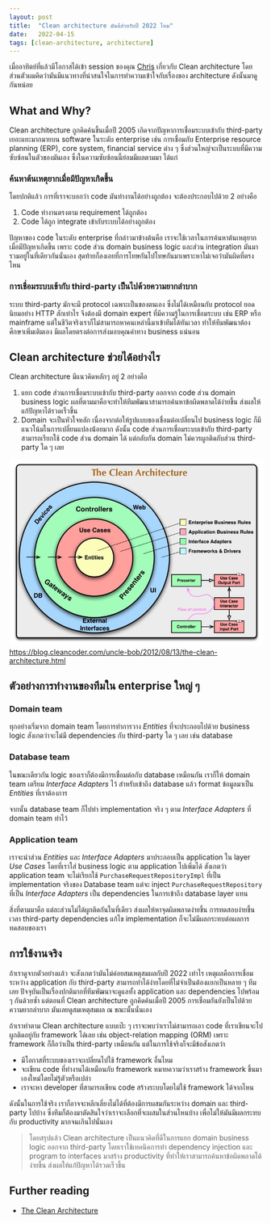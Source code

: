 ```yaml
---
layout: post
title:  "Clean architecture มันดีสำหรับปี 2022 ไหม"
date:   2022-04-15
tags: [clean-architecture, architecture]
---
```


เมื่ออาทิตย์ที่แล้วมีโอกาสได้เข้า session ของคุณ [Chris](https://chrisza.medium.com/) เกี่ยวกับ Clean architecture โดยส่วนตัวผมคิดว่ามันมีแนวทางที่น่าสนใจในการทำความเข้าใจกับเรื่องของ architecture ดังนั้นมาดูกันหน่อย  

## What and Why?

Clean architecture ถูกคิดค้นขึ้นเมื่อปี 2005 เกิดจากปัญหาการเชื่อมระบบเข้ากับ third-party เยอะแยะมากมายบน software ในระดับ enterprise เช่น การเชื่อมกับ Enterprise resource planning (ERP), core system, financial service ต่าง ๆ ซึ่งส่วนใหญ่จะเป็นระบบที่มีความซับซ้อนในตัวของมันเอง ซึ่งในความซับซ้อนนี้ย่อมมีผลตามมา ได้แก่

### ค้นหาต้นเหตุยากเมื่อมีปัญหาเกิดขึ้น

โดยปกติแล้ว การที่เราจะบอกว่า code มันทำงานได้อย่างถูกต้อง จะต้องประกอบไปด้วย 2 อย่างคือ

1. Code ทำงานตรงตาม requirement ได้ถูกต้อง
2. Code ได้ถูก integrate เข้ากับระบบได้อย่างถูกต้อง

ปัญหาของ code ในระดับ enterprise ที่กล่าวมาข้างต้นคือ เราจะใช้เวลาในการค้นหาต้นเหตุยากเมื่อมีปัญหาเกิดขึ้น เพราะ code ส่วน domain business logic และส่วน integration มันมารวมอยู่ในที่เดียวกันนั่นเอง สุดท้ายก็ลงเอยที่การโทษกันไปโทษกันมาเพราะหาไม่เจอว่ามันผิดที่ตรงไหน

### การเชื่อมระบบเข้ากับ third-party เป็นไปด้วยความยากลำบาก
ระบบ third-party มักจะมี protocol เฉพาะเป็นของตนเอง ซึ่งไม่ได้เหมือนกับ protocol ยอดนิยมอย่าง HTTP สักเท่าไร จึงต้องมี domain expert ที่มีความรู้ในการเชื่อมระบบ เช่น ERP หรือ mainframe แต่ในชีวิตจริงเราก็ไม่สามารถหาคนเหล่านี้มาเข้าทีมได้ทันเวลา ทำให้ทีมพัฒนาต้องศึกษาเพิ่มเติมเอง มีผลโดยตรงต่อการส่งมอบคุณค่าทาง business แน่นอน


## Clean architecture ช่วยได้อย่างไร
Clean architecture มีแนวคิดหลักๆ อยู่ 2 อย่างคือ

1. แยก code ส่วนการเชื่อมระบบเข้ากับ third-party ออกจาก code ส่วน domain business logic ผลที่ตามมาคือจะทำให้ทีมพัฒนาสามารถค้นหาข้อผิดพลาดได้ง่ายขึ้น ส่งผลให้แก้ปัญหาได้รวดเร็วขึ้น
2. Domain จะเป็นหัวใจหลัก เนื่องจากต่อให้รูปแบบของเชื่อมต่อเปลี่ยนไป business logic ก็มีแนวโน้มในการเปลี่ยนแปลงน้่อยมาก ดังนั้น code ส่วนการเชื่อมระบบเข้ากับ third-party สามารถเรียกใช้ code ส่วน domain ได้ แต่กลับกัน domain ไม่ควรผูกติดกับส่วน third-party ใด ๆ เลย

![The clean architecture](/assets/2022-04-15-the-clean-architecture.jpeg)
<https://blog.cleancoder.com/uncle-bob/2012/08/13/the-clean-architecture.html>

## ตัวอย่างการทำงานของทีมใน enterprise ใหญ่ ๆ

### Domain team
ทุกอย่างเริ่มจาก domain team โดยการทำการวาง *Entities* ที่จะประกอบไปด้วย business logic สังเกตว่าจะไม่มี dependencies กับ third-party ใด ๆ เลย เช่น database

<script src="https://gist.github.com/raksit31667/f352e01f7c02963208efbe2d769e3aca.js"></script>

### Database team
ในขณะเดียวกัน logic ของเราก็ต้องมีการเชื่อมต่อกับ database เหมือนกัน เราก็ให้ domain team เตรียม *Interface Adapters* ไว้ สำหรับเข้าถึง database แล้ว format ข้อมูลมาเป็น *Entities* ที่เราต้องการ

<script src="https://gist.github.com/raksit31667/ea3786f119b31107a5288da562cc483c.js"></script>

จากนั้น database team ก็ไปทำ implementation จริง ๆ ตาม *Interface Adapters* ที่ domain team ทำไว้

<script src="https://gist.github.com/raksit31667/059cc2877c7217de5ef8544d119e20a4.js"></script>

### Application team
เราจะนำส่วน *Entities* และ *Interface Adapters* มาประกอบเป็น application ใน layer *Use Cases* โดยที่เราใส่ business logic ตาม application ไปเพิ่มได้ สังเกตว่า application team จะไม่เรียกใช้ `PurchaseRequestRepositoryImpl` ที่เป็น implementation จริงของ Database team แต่จะ inject `PurchaseRequestRepository` ที่เป็น *Interface Adapters* เป็น dependencies ในการเข้าถึง database layer แทน

<script src="https://gist.github.com/raksit31667/b48c10033f2cbd98536c366dc61cf076.js"></script>

สิ่งที่ตามมาคือ แต่ละส่วนไม่ได้ผูกติดกันในที่เดียว ส่งผลให้หาจุดผิดพลาดง่ายขึ้น การทดสอบง่ายขึ้น เวลา third-party dependencies แก้ไข implementation ก็จะไม่มีผลกระทบต่อผลการทดสอบของเรา

## การใช้งานจริง
ถ้าเราดูจากตัวอย่างแล้ว จะสังเกตว่ามันไม่ค่อยสมเหตุสมผลกับปี 2022 เท่าไร เหตุผลคือการเชื่อมระหว่าง application กับ third-party สามารถทำได้ง่ายโดยที่ไม่จำเป็นต้องแยกเป็นหลาย ๆ ทีมเลย ปัจจุบันเป็นเรื่องปกติมากที่ทีมพัฒนาจะดูแลทั้ง application และ dependencies ไปพร้อม ๆ กันด้วยซ้ำ แต่ตอนที่ Clean architecture ถูกคิดค้นเมื่อปี 2005 การเชื่อมกันยังเป็นไปด้วยความยากลำบาก มันเลยดูสมเหตุสมผล ณ ขณะนั้นนั่นเอง  

ถ้าเราทำตาม Clean architecture แบบเป๊ะ ๆ เราจะพบว่าเราไม่สามารถเอา code ที่เราเขียนจะไปผูกติดอยู่กับ framework ได้เลย เช่น object-relation mapping (ORM) เพราะ framework ก็ถือว่าเป็น third-party เหมือนกัน แต่ในการใช้จริงก็จะมีข้อสังเกตว่า

- มีโอกาสที่ระบบของเราจะเปลี่ยนไปใช้ framework อื่นไหม
- จะเขียน code ที่ทำงานได้เหมือนกับ framework หมายความว่าเราสร้าง framework ขึ้นมาเองใหม่โดยไม่รู้ตัวหรือเปล่า
- เราจะหา developer ที่สามารถเขียน code สร้างระบบโดยไม่ใช้ framework ได้จากไหน

ดังนั้นในการใช้จริง เราก็อาจจะหลีกเลี่ยงไม่ได้ที่ต้องมีการผสมกันระหว่าง domain และ third-party ไปบ้าง ซึ่งทีมก็ต้องมาตัดสินใจว่าเราจะเลือกที่จะผสมในส่วนไหนบ้าง เพื่อไม่ให้มันมีผลกระทบกับ productivity มากจนเกินไปนั่นเอง

> โดยสรุปแล้ว Clean architecture เป็นแนวคิดที่ดีในการแยก domain business logic ออกจาก third-party โดยเราใช้เทคนิคการทำ dependency injection และ program to interfaces มาสร้าง productivity ที่ทำให้เราสามารถค้นหาข้อผิดพลาดได้ง่ายขึ้น ส่งผลให้แก้ปัญหาได้รวดเร็วขึ้น

## Further reading
- [The Clean Architecture](https://blog.cleancoder.com/uncle-bob/2012/08/13/the-clean-architecture.html)